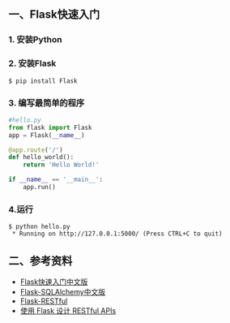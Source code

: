 ## 一、Flask快速入门
### 1. 安装Python

### 2. 安装Flask
```shell
$ pip install Flask
```

### 3. 编写最简单的程序
```python
#hello.py
from flask import Flask
app = Flask(__name__)

@app.route('/')
def hello_world():
    return 'Hello World!'

if __name__ == '__main__':
    app.run()
```
### 4.运行
```shell
$ python hello.py
 * Running on http://127.0.0.1:5000/ (Press CTRL+C to quit)
```

## 二、参考资料
* [Flask快速入门中文版](http://docs.jinkan.org/docs/flask/index.html)
* [Flask-SQLAlchemy中文版](http://www.pythondoc.com/flask-sqlalchemy/index.html)
* [Flask-RESTful](http://www.pythondoc.com/Flask-RESTful/quickstart.html)
* [使用 Flask 设计 RESTful APIs](http://www.pythondoc.com/flask-restful/index.html)
